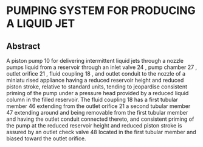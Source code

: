 # PUMPING SYSTEM FOR PRODUCING A LIQUID JET

## Abstract
A piston pump 10 for delivering intermittent liquid jets through a nozzle pumps liquid from a reservoir through an inlet valve 24 , pump chamber 27 , outlet orifice 21 , fluid coupling 18 , and outlet conduit to the nozzle of a miniatu rised appliance having a reduced reservoir height and reduced piston stroke, relative to standard units, tending to jeopardise consistent priming of the pump under a pressure head provided by a reduced liquid column in the filled reservoir. The fluid coupling 18 has a first tubular member 46 extending from the outlet orifice 21 a second tubular member 47 extending around and being removable from the first tubular member and having the outlet conduit connected thereto, and consistent priming of the pump at the reduced reservoir height and reduced piston stroke is assured by an outlet check valve 48 located in the first tubular member and biased toward the outlet orifice.